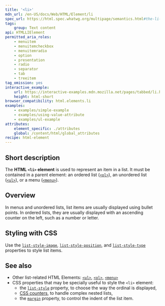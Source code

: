 ```yaml
---
title: '<li>'
mdn_url: /en-US/docs/Web/HTML/Element/li
spec_url: https://html.spec.whatwg.org/multipage/semantics.html#the-li-element
tags:
    group: Text content
api: HTMLLIElement
permitted_aria_roles:
    - menuitem
    - menuitemcheckbox
    - menuitemradio
    - option
    - presentation
    - radio
    - separator
    - tab
    - treeitem
tag_omission: yes
interactive_example:
    url: https://interactive-examples.mdn.mozilla.net/pages/tabbed/li.html
    height: html-short
browser_compatibility: html.elements.li
examples:
    - examples/simple-example
    - examples/using-value-attribute
    - examples/ul-example
attributes:
    element_specific: ./attributes
    global: /content/html/global_attributes
recipe: html-element
---
```


## Short description

The **HTML `<li>` element** is used to represent an item in a list. It
must be contained in a parent element: an ordered list
([`<ol>`](/en-US/docs/Web/HTML/Element/ol)),
an unordered list
([`<ul>`](/en-US/docs/Web/HTML/Element/ul)),
or a menu
([`<menu>`](/en-US/docs/Web/HTML/Element/menu)).

## Overview

In menus and unordered lists, list items are usually displayed using
bullet points. In ordered lists, they are usually displayed with an
ascending counter on the left, such as a number or letter.

## Styling with CSS

Use the
[`list-style-image`](/en-US/docs/Web/CSS/list-style-image),
[`list-style-position`](/en-US/docs/Web/CSS/list-style-position), and
[`list-style-type`](/en-US/docs/Web/CSS/list-style-type)
properties to style list items.

## See also

- Other list-related HTML Elements:
  [`<ul>`](/en-US/docs/Web/HTML/Element/ul),
  [`<ol>`](/en-US/docs/Web/HTML/Element/ol),
  [`<menu>`](/en-US/docs/Web/HTML/Element/menu)
- CSS properties that may be specially useful to style the `<li>`
  element:
  - the [`list-style`](/en-US/docs/Web/CSS/list-style)
    property, to choose the way the ordinal is displayed,
  - [CSS counters](/en-US/docs/Web/CSS/CSS_Lists_and_Counters/Using_CSS_counters),
    to handle complex nested lists,
  - the [`margin`](/en-US/docs/Web/CSS/margin) property, to control the indent of the list item.
